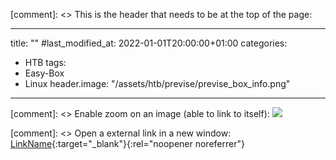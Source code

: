 [comment]: <> This is the header that needs to be at the top of the page:

---
title: ""
#last_modified_at: 2022-01-01T20:00:00+01:00
categories:
  - HTB
tags:
  - Easy-Box
  - Linux
header.image: "/assets/htb/previse/previse_box_info.png"
---

[comment]: <> Enable zoom on an image (able to link to itself):
[![](small-img.jpg)](large-img.jpg)


[comment]: <> Open a external link in a new window:
[LinkName](website){:target="_blank"}{:rel="noopener noreferrer"}